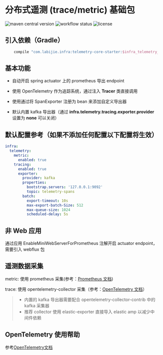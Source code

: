 # 分布式遥测 (trace/metric) 基础包

![maven central version](https://img.shields.io/maven-central/v/com.labijie.infra/telemetry-core-starter?style=flat-square)
![workflow status](https://img.shields.io/github/workflow/status/hongque-pro/infra-telemetry/Gradle%20Build%20And%20Release?label=CI%20publish&style=flat-square)
![license](https://img.shields.io/github/license/hongque-pro/infra-telemetry?style=flat-square)

## 引入依赖（Gradle）

```groovy
    compile "com.labijie.infra:telemetry-core-starter:$infra_telemetry_version"
```
## 基本功能

- 自动开启 spring actuator 上的 prometheus 导出 endpoint

- 使用 OpenTelemetry 作为追踪系统，通过注入 **Tracer** 类直接调用

- 使用通过将 SpanExporter 注册为 bean 来添加自定义导出器

- 默认内置 kafka 导出器（通过 **infra.telemetry.tracing.exporter.provider** 设置为 **none** 可以关闭）

## 默认配置参考（如果不添加任何配置以下配置将生效）

```yaml
infra:
  telemetry:
    metric:
      enabled: true
    tracing:
      enabled: true
      exporter:
        provider: kafka
        properties:
          bootstrap.servers: '127.0.0.1:9092'
          topic: telemetry-spans
        batch:
          export-timeout: 10s
          max-export-batch-Size: 512
          max-queue-size: 1024
          scheduled-delay: 5s
```

## 非 Web 应用

通过应用 EnableMiniWebServerForPrometheus 注解开启 actuator endpoint，需要引入 webflux 包

## 遥测数据采集

metric: 使用 prometheus 采集(参考：[Prometheus 文档](https://prometheus.io/docs/introduction/overview/))

trace: 使用 opentelemetry-collector 采集（参考：[OpenTelemetry 文档](https://opentelemetry.io/docs/collector/configuration/)）
> - 内置的 kafka 导出器需要配合 opentelemetry-collector-contrib 中的 kafka 采集器
> - 推荐 collector 使用 elastic-exporter 直接导入 elastic amp 以减少中间件依赖

## OpenTelemetry 使用帮助

参考[OpenTelemetry文档](https://github.com/open-telemetry/opentelemetry-java/blob/master/QUICKSTART.md)


